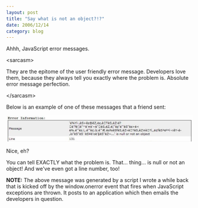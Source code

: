```yaml
---
layout: post
title: "Say what is not an object?!?"
date: 2006/12/14
category: blog
---
```


Ahhh, JavaScript error messages. 

&lt;sarcasm&gt;

They are the epitome of the user friendly error message. Developers love them, because they always tell you exactly where the problem is. Absolute error message perfection.

&lt;/sarcasm&gt; 

Below is an example of one of these messages that a friend sent: 

![Crazy JavaScript Error](/images/blog/WindowsLiveWriter/Saywhatisnotanobject_9AEE/crazy-javascript-error%5B2%5D.png)

Nice, eh? 

You can tell EXACTLY what the problem is. That... thing... is null or not an object! And we've even got a line number, too! 

**NOTE:** The above message was generated by a script I wrote a while back that is kicked off by the window.onerror event that fires when JavaScript exceptions are thrown. It posts to an application which then emails the developers in question.


